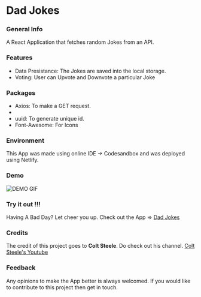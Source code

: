# Dad Jokes

### General Info

A React Application that fetches random Jokes from an API.

### Features
<ul>
  <li>Data Presistance: The Jokes are saved into the local storage.</li>
  <li>Voting: User can Upvote and Downvote a particular Joke</li>
</ul>

### Packages
<ul>
  <li>Axios: To make a GET request.<li>
  <li>uuid: To generate unique id.</li>
  <li>Font-Awesome: For Icons </li>
</ul>

### Environment

This App was made using online IDE -> Codesandbox and was deployed using Netlify.

### Demo

![DEMO GIF](https://github.com/prithviBytes/dad-jokes/blob/main/5ffed4a644d2e821581401.gif?raw=true)

### Try it out !!!

Having A Bad Day? Let cheer you up. Check out the App => <a href="https://csb-7pjvo.netlify.app/">Dad Jokes</a>

### Credits

The credit of this project goes to **Colt Steele**. Do check out his channel. <a href="https://www.youtube.com/channel/UCrqAGUPPMOdo0jfQ6grikZw">Colt Steele's Youtube</a>

### Feedback

Any opinions to make the App better is always welcomed. If you would like to contribute to this project then get in touch.



